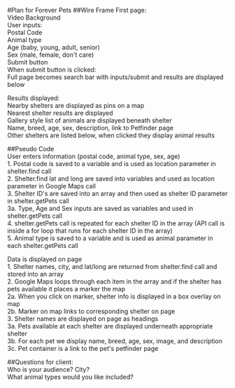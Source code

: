 #Plan for Forever Pets
##Wire Frame
First page:  
	Video Background  
	User inputs:  
		Postal Code  
		Animal type  
		Age (baby, young, adult, senior)  
		Sex (male, female, don't care)  
		Submit button  
	When submit button is clicked:  
		Full page becomes search bar with inputs/submit and results are displayed below    

Results displayed:  
	Nearby shelters are displayed as pins on a map  
	Nearest shelter results are displayed  
		Gallery style list of animals are displayed beneath shelter  
			Name, breed, age, sex, description, link to Petfinder page  
	Other shelters are listed below, when clicked they display animal results    


##Pseudo Code  
User enters information (postal code, animal type, sex, age)  
	1. Postal code is saved to a variable and is used as location parameter in shelter.find call  
	2. Shelter.find lat and long are saved into variables and used as location parameter in Google Maps call  
	3. Shelter ID's are saved into an array and then used as shelter ID parameter in shelter.getPets call  
		3a. Type, Age and Sex inputs are saved as variables and used in shelter.getPets call  
	4. shelter.getPets call is repeated for each shelter ID in the array (API call is inside a for loop that runs for each shelter ID in the array)  
	5. Animal type is saved to a variable and is used as animal parameter in each shelter.getPets call    

Data is displayed on page  
	1. Shelter names, city, and lat/long are returned from shelter.find call and stored into an array  
	2. Google Maps loops through each item in the array and if the shelter has pets available it places a marker the map  
		2a. When you click on marker, shelter info is displayed in a box overlay on map  
		2b. Marker on map links to corresponding shelter on page  
	3. Shelter names are displayed on page as headings  
		3a. Pets available at each shelter are displayed underneath appropriate shelter  
		3b. For each pet we display name, breed, age, sex, image, and description  
		3c. Pet container is a link to the pet's petfinder page    



##Questions for client:  
Who is your audience? City?  
What animal types would you like included?  



		



